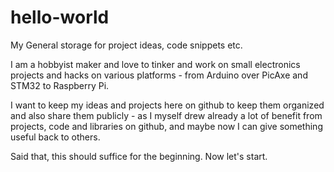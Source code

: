 hello-world
===========

My General storage for project ideas, code snippets etc.

I am a hobbyist maker and love to tinker and work on small electronics projects and hacks on various platforms - from Arduino over PicAxe and STM32 to Raspberry Pi.

I want to keep my ideas and projects here on github to keep them organized and also share them publicly - as I myself drew already a lot of benefit from projects, code and libraries on github, and maybe now I can give something useful back to others.

Said that, this should suffice for the beginning. Now let's start.

